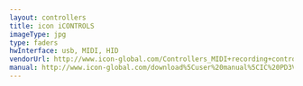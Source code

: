 ```yaml
---
layout: controllers
title: icon iCONTROLS
imageType: jpg
type: faders
hwInterface: usb, MIDI, HID
vendorUrl: http://www.icon-global.com/Controllers_MIDI+recording+controllers_iControls+.htm
manual: http://www.icon-global.com/download%5Cuser%20manual%5CIC%20PD3V1.00-E.zip
---
```


